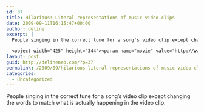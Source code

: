 ```yaml
---
id: 37
title: Hilarious! Literal representations of music video clips
date: 2009-09-11T16:15:47+00:00
author: deline
excerpt: |
  People singing in the correct tune for a song's video clip except changing the words to match what is actually happening in the video clip.

  <object width="425" height="344"><param name="movie" value="http://www.youtube.com/v/lj-x9ygQEGA&hl=en&fs=1&"></param><param name="allowFullScreen" value="true"></param><param name="allowscriptaccess" value="always"></param><embed src="http://www.youtube.com/v/lj-x9ygQEGA&hl=en&fs=1&" type="application/x-shockwave-flash" allowscriptaccess="always" allowfullscreen="true" width="425" height="344"></embed></object>
layout: post
guid: http://delineneo.com/?p=37
permalink: /2009/09/hilarious-literal-representations-of-music-video-clips/
categories:
  - Uncategorized
---
```

People singing in the correct tune for a song&#8217;s video clip except changing the words to match what is actually happening in the video clip.
